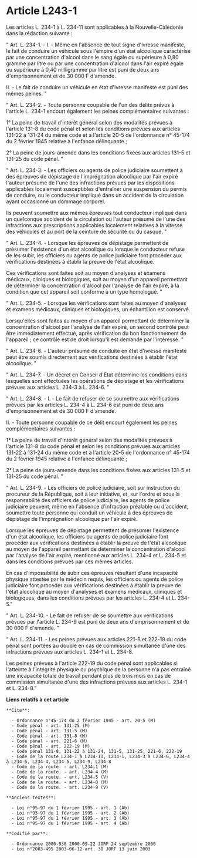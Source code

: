 # Article L243-1

Les articles L. 234-1 à L. 234-11 sont applicables à la Nouvelle-Calédonie dans la rédaction suivante :

" Art. L. 234-1. - I. - Même en l'absence de tout signe d'ivresse manifeste, le fait de conduire un véhicule sous l'empire
d'un état alcoolique caractérisé par une concentration d'alcool dans le sang égale ou supérieure à 0,80 gramme par litre ou
par une concentration d'alcool dans l'air expiré égale ou supérieure à 0,40 milligramme par litre est puni de deux ans
d'emprisonnement et de 30 000 F d'amende.

II. - Le fait de conduire un véhicule en état d'ivresse manifeste est puni des mêmes peines. "

" Art. L. 234-2. - Toute personne coupable de l'un des délits prévus à l'article L. 234-1 encourt également les peines
complémentaires suivantes :

1° La peine de travail d'intérêt général selon des modalités prévues à l'article 131-8 du code pénal et selon les conditions
prévues aux articles 131-22 à 131-24 du même code et à l'article 20-5 de l'ordonnance n° 45-174 du 2 février 1945 relative à
l'enfance délinquante ;

2° La peine de jours-amende dans les conditions fixées aux articles 131-5 et 131-25 du code pénal. "

" Art. L. 234-3. - Les officiers ou agents de police judiciaire soumettent à des épreuves de dépistage de l'imprégnation
alcoolique par l'air expiré l'auteur présumé de l'une des infractions prévues par les dispositions applicables localement
susceptibles d'entraîner une suspension du permis de conduire, ou le conducteur impliqué dans un accident de la circulation
ayant occasionné un dommage corporel.

Ils peuvent soumettre aux mêmes épreuves tout conducteur impliqué dans un quelconque accident de la circulation ou l'auteur
présumé de l'une des infractions aux prescriptions applicables localement relatives à la vitesse des véhicules et au port de
la ceinture de sécurité ou du casque. "

" Art. L. 234-4. - Lorsque les épreuves de dépistage permettent de présumer l'existence d'un état alcoolique ou lorsque le
conducteur refuse de les subir, les officiers ou agents de police judiciaire font procéder aux vérifications destinées à
établir la preuve de l'état alcoolique.

Ces vérifications sont faites soit au moyen d'analyses et examens médicaux, cliniques et biologiques, soit au moyen d'un
appareil permettant de déterminer la concentration d'alcool par l'analyse de l'air expiré, à la condition que cet appareil
soit conforme à un type homologué. "

" Art. L. 234-5. - Lorsque les vérifications sont faites au moyen d'analyses et examens médicaux, cliniques et biologiques,
un échantillon est conservé.

Lorsqu'elles sont faites au moyen d'un appareil permettant de déterminer la concentration d'alcool par l'analyse de l'air
expiré, un second contrôle peut être immédiatement effectué, après vérification du bon fonctionnement de l'appareil ; ce
contrôle est de droit lorsqu'il est demandé par l'intéressé. "

" Art. L. 234-6. - L'auteur présumé de conduite en état d'ivresse manifeste peut être soumis directement aux vérifications
destinées à établir l'état alcoolique. "

" Art. L. 234-7. - Un décret en Conseil d'Etat détermine les conditions dans lesquelles sont effectuées les opérations de
dépistage et les vérifications prévues aux articles L. 234-3 à L. 234-6. "

" Art. L. 234-8. - I. - Le fait de refuser de se soumettre aux vérifications prévues par les articles L. 234-4 à L. 234-6 est
puni de deux ans d'emprisonnement et de 30 000 F d'amende.

II. - Toute personne coupable de ce délit encourt également les peines complémentaires suivantes :

1° La peine de travail d'intérêt général selon des modalités prévues à l'article 131-8 du code pénal et selon les conditions
prévues aux articles 131-22 à 131-24 du même code et à l'article 20-5 de l'ordonnance n° 45-174 du 2 février 1945 relative à
l'enfance délinquante ;

2° La peine de jours-amende dans les conditions fixées aux articles 131-5 et 131-25 du code pénal. "

" Art. L. 234-9. - Les officiers de police judiciaire, soit sur instruction du procureur de la République, soit à leur
initiative, et, sur l'ordre et sous la responsabilité des officiers de police judiciaire, les agents de police judiciaire
peuvent, même en l'absence d'infraction préalable ou d'accident, soumettre toute personne qui conduit un véhicule à des
épreuves de dépistage de l'imprégnation alcoolique par l'air expiré.

Lorsque les épreuves de dépistage permettent de présumer l'existence d'un état alcoolique, les officiers ou agents de police
judiciaire font procéder aux vérifications destinées à établir la preuve de l'état alcoolique au moyen de l'appareil
permettant de déterminer la concentration d'alcool par l'analyse de l'air expiré, mentionné aux articles L. 234-4 et L. 234-5
et dans les conditions prévues par ces mêmes articles.

En cas d'impossibilité de subir ces épreuves résultant d'une incapacité physique attestée par le médecin requis, les
officiers ou agents de police judiciaire font procéder aux vérifications destinées à établir la preuve de l'état alcoolique
au moyen d'analyses et examens médicaux, cliniques et biologiques, dans les conditions prévues par les articles L. 234-4 et
L. 234-5."

" Art. L. 234-10. - Le fait de refuser de se soumettre aux vérifications prévues par l'article L. 234-9 est puni de deux ans
d'emprisonnement et de 30 000 F d'amende. "

" Art. L. 234-11. - Les peines prévues aux articles 221-6 et 222-19 du code pénal sont portées au double en cas de commission
simultanée d'une des infractions prévues aux articles L. 234-1 et L. 234-8.

Les peines prévues à l'article 222-19 du code pénal sont applicables si l'atteinte à l'intégrité physique ou psychique de la
personne n'a pas entraîné une incapacité totale de travail pendant plus de trois mois en cas de commission simultanée d'une
des infractions prévues aux articles L. 234-1 et L. 234-8."

**Liens relatifs à cet article**

	**Cite**:

	  - Ordonnance n°45-174 du 2 février 1945 - art. 20-5 (M)
	  - Code pénal - art. 131-25 (M)
	  - Code pénal - art. 131-5 (M)
	  - Code pénal - art. 131-8 (M)
	  - Code pénal - art. 221-6 (M)
	  - Code pénal - art. 222-19 (M)
	  - Code pénal 131-8, 131-22 à 131-24, 131-5, 131-25, 221-6, 222-19
	  - Code de la route L234-1 à L234-11, L234-1, L234-3 à L234-6, L234-4 à L234-6, L234-4, L234-5, L234-9, L234-8
	  - Code de la route. - art. L234-1 (M)
	  - Code de la route. - art. L234-4 (M)
	  - Code de la route. - art. L234-5 (V)
	  - Code de la route. - art. L234-8 (M)
	  - Code de la route. - art. L234-9 (V)

	**Anciens textes**:

	  - Loi n°95-97 du 1 février 1995 - art. 1 (Ab)
	  - Loi n°95-97 du 1 février 1995 - art. 2 (Ab)
	  - Loi n°95-97 du 1 février 1995 - art. 3 (Ab)
	  - Loi n°95-97 du 1 février 1995 - art. 4 (Ab)

	**Codifié par**:

	  - Ordonnance 2000-930 2000-09-22 JORF 24 septembre 2000
	  - Loi n°2003-495 2003-06-12 art. 38 JORF 13 juin 2003
